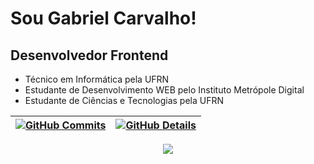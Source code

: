 # Sou Gabriel Carvalho!
## Desenvolvedor Frontend

- Técnico em Informática pela UFRN<br>
- Estudante de Desenvolvimento WEB pelo Instituto Metrópole Digital
- Estudante de Ciências e Tecnologias pela UFRN<br>

 | [![GitHub Commits](http://github-profile-summary-cards.vercel.app/api/cards/productive-time?username=gabrielrc11&theme=dracula&utcOffset=-3)](https://github.com/vn7n24fzkq/github-profile-summary-cards) | [![GitHub Details](http://github-profile-summary-cards.vercel.app/api/cards/profile-details?username=gabrielrc11&theme=dracula)](https://github.com/vn7n24fzkq/github-profile-summary-cards) |  
 | ----------- | ----------- |

<div align="center" >
<a href="https://skillicons.dev"   >
  <img src="https://skillicons.dev/icons?i=html,css,javascript,python,cs,react,next,postgres,git,unity" />
</a>
